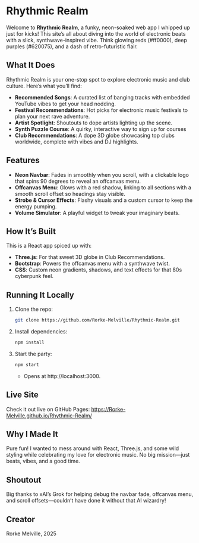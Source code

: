 # Rhythmic Realm

Welcome to **Rhythmic Realm**, a funky, neon-soaked web app I whipped up just for kicks! This site’s all about diving into the world of electronic beats with a slick, synthwave-inspired vibe. Think glowing reds (#ff0000), deep purples (#620075), and a dash of retro-futuristic flair.

## What It Does

Rhythmic Realm is your one-stop spot to explore electronic music and club culture. Here’s what you’ll find:

- **Recommended Songs**: A curated list of banging tracks with embedded YouTube vibes to get your head nodding.
- **Festival Recommendations**: Hot picks for electronic music festivals to plan your next rave adventure.
- **Artist Spotlight**: Shoutouts to dope artists lighting up the scene.
- **Synth Puzzle Course**: A quirky, interactive way to sign up for courses
- **Club Recommendations**: A dope 3D globe showcasing top clubs worldwide, complete with vibes and DJ highlights.

## Features

- **Neon Navbar**: Fades in smoothly when you scroll, with a clickable logo that spins 90 degrees to reveal an offcanvas menu.
- **Offcanvas Menu**: Glows with a red shadow, linking to all sections with a smooth scroll offset so headings stay visible.
- **Strobe & Cursor Effects**: Flashy visuals and a custom cursor to keep the energy pumping.
- **Volume Simulator**: A playful widget to tweak your imaginary beats.

## How It’s Built

This is a React app spiced up with:
- **Three.js**: For that sweet 3D globe in Club Recommendations.
- **Bootstrap**: Powers the offcanvas menu with a synthwave twist.
- **CSS**: Custom neon gradients, shadows, and text effects for that 80s cyberpunk feel.

## Running It Locally

1. Clone the repo:
   ```bash
   git clone https://github.com/Rorke-Melville/Rhythmic-Realm.git
   ```
2. Install dependencies:
    ```bash
    npm install
    ```
3. Start the party:
    ```bash
    npm start
    ```
    - Opens at http://localhost:3000.
## Live Site
Check it out live on GitHub Pages: https://Rorke-Melville.github.io/Rhythmic-Realm/

## Why I Made It
Pure fun! I wanted to mess around with React, Three.js, and some wild styling while celebrating my love for electronic music. No big mission—just beats, vibes, and a good time.

## Shoutout
Big thanks to xAI’s Grok for helping debug the navbar fade, offcanvas menu, and scroll offsets—couldn’t have done it without that AI wizardry!
## Creator
Rorke Melville, 2025